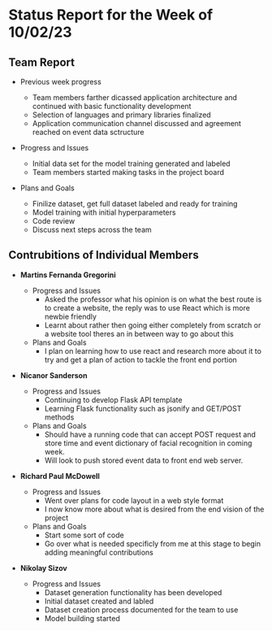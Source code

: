 # Status Report for the Week of 10/02/23

## Team Report

 - Previous week progress
   - Team members farther dicassed application architecture and continued with basic functionality development 
   - Selection of languages and primary libraries finalized
   - Application communication channel discussed and agreement reached on event data sctructure

 - Progress and Issues
   - Initial data set for the model training generated and labeled
   - Team members started making tasks in the project board

 - Plans and Goals
   - Finilize dataset, get full dataset labeled and ready for training 
   - Model training with initial hyperparameters
   - Code review
   - Discuss next steps across the team


## Contrubitions of Individual Members

 - **Martins Fernanda Gregorini**

   - Progress and Issues
     - Asked the professor what his opinion is on what the best route is to create a website, the reply was to use React which is more newbie friendly
     - Learnt about rather then going either completely from scratch or a website tool theres an in between way to go about this
   - Plans and Goals
     - I plan on learning how to use react and research more about it to try and get a plan of action to tackle the front end portion

 - **Nicanor Sanderson**

   - Progress and Issues
     - Continuing to develop Flask API template 
     - Learning Flask functionality such as jsonify and GET/POST methods 
   - Plans and Goals
     - Should have a running code that can accept POST request and store time and event dictionary of facial recognition in coming week.
     - Will look to push stored event data to front end web server. 
     
 - **Richard Paul McDowell**

   - Progress and Issues
     - Went over plans for code layout in a web style format
     - I now know more about what is desired from the end vision of the project
   - Plans and Goals
     - Start some sort of code
     - Go over what is needed specificly from me at this stage to begin adding meaningful contributions
      

 - **Nikolay Sizov**

   - Progress and Issues
     - Dataset generation functionality has been developed
     - Initial dataset created and labled  
     - Dataset creation process documented for the team to use
     - Model building started
